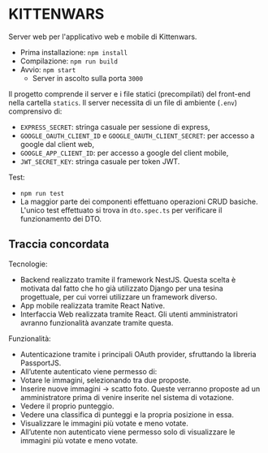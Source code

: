 # KITTENWARS

Server web per l'applicativo web e mobile di Kittenwars.

-   Prima installazione: `npm install`
-   Compilazione: `npm run build`
-   Avvio: `npm start`
    -   Server in ascolto sulla porta `3000`

Il progetto comprende il server e i file statici (precompilati) del front-end nella cartella `statics`.
Il server necessita di un file di ambiente (`.env`) comprensivo di:

-   `EXPRESS_SECRET`: stringa casuale per sessione di express,
-   `GOOGLE_OAUTH_CLIENT_ID` e `GOOGLE_OAUTH_CLIENT_SECRET`: per accesso a google dal client web,
-   `GOOGLE_APP_CLIENT_ID`: per accesso a google del client mobile,
-   `JWT_SECRET_KEY`: stringa casuale per token JWT.

Test:

-   `npm run test`
-   La maggior parte dei componenti effettuano operazioni CRUD basiche. L'unico test effettuato si trova in `dto.spec.ts` per verificare il funzionamento dei DTO.

## Traccia concordata

Tecnologie:

-   Backend realizzato tramite il framework NestJS. Questa scelta è motivata dal fatto che ho già utilizzato Django per una tesina progettuale, per cui vorrei utilizzare un framework diverso.
-   App mobile realizzata tramite React Native.
-   Interfaccia Web realizzata tramite React. Gli utenti amministratori avranno funzionalità avanzate tramite questa.

Funzionalità:

-   Autenticazione tramite i principali OAuth provider, sfruttando la libreria PassportJS.
-   All’utente autenticato viene permesso di:
-   Votare le immagini, selezionando tra due proposte.
-   Inserire nuove immagini -> scatto foto. Queste verranno proposte ad un amministratore prima di venire inserite nel sistema di votazione.
-   Vedere il proprio punteggio.
-   Vedere una classifica di punteggi e la propria posizione in essa.
-   Visualizzare le immagini più votate e meno votate.
-   All’utente non autenticato viene permesso solo di visualizzare le immagini più votate e meno votate.
